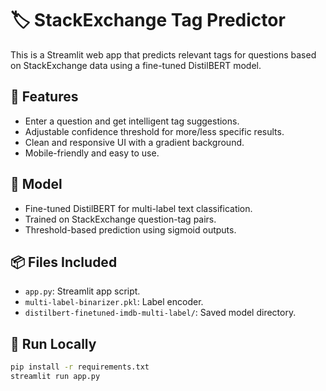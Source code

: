 # 🏷️ StackExchange Tag Predictor

This is a Streamlit web app that predicts relevant tags for questions based on StackExchange data using a fine-tuned DistilBERT model.

## 🚀 Features
- Enter a question and get intelligent tag suggestions.
- Adjustable confidence threshold for more/less specific results.
- Clean and responsive UI with a gradient background.
- Mobile-friendly and easy to use.

## 🧠 Model
- Fine-tuned DistilBERT for multi-label text classification.
- Trained on StackExchange question-tag pairs.
- Threshold-based prediction using sigmoid outputs.

## 📦 Files Included
- `app.py`: Streamlit app script.
- `multi-label-binarizer.pkl`: Label encoder.
- `distilbert-finetuned-imdb-multi-label/`: Saved model directory.

## 📲 Run Locally
```bash
pip install -r requirements.txt
streamlit run app.py
